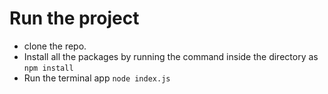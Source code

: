 # Run the project
- clone the repo.
- Install all the packages by running the command inside the directory as `npm install`
- Run the terminal app `node index.js`